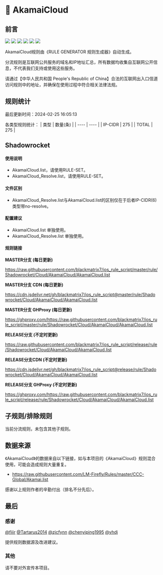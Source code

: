 # 🧸 AkamaiCloud

## 前言

![](https://shields.io/badge/-移除重复规则-ff69b4) ![](https://shields.io/badge/-DOMAIN与DOMAIN--SUFFIX合并-green) ![](https://shields.io/badge/-DOMAIN--SUFFIX间合并-critical) ![](https://shields.io/badge/-DOMAIN与DOMAIN--KEYWORD合并-9cf) ![](https://shields.io/badge/-DOMAIN--SUFFIX与DOMAIN--KEYWORD合并-blue) ![](https://shields.io/badge/-IP--CIDR(6)合并-blueviolet) 

AkamaiCloud规则由《RULE GENERATOR 规则生成器》自动生成。

分流规则是互联网公共服务的域名和IP地址汇总，所有数据均收集自互联网公开信息，不代表我们支持或使用这些服务。

请通过【中华人民共和国 People's Republic of China】合法的互联网出入口信道访问规则中的地址，并确保在使用过程中符合相关法律法规。

## 规则统计

最后更新时间：2024-02-25 16:05:13

各类型规则统计：
| 类型 | 数量(条)  | 
| ---- | ----  |
| IP-CIDR | 275  | 
| TOTAL | 275  | 


## Shadowrocket 

#### 使用说明
- AkamaiCloud.list，请使用RULE-SET。
- AkamaiCloud_Resolve.list，请使用RULE-SET。

#### 文件区别
- AkamaiCloud_Resolve.list与AkamaiCloud.list的区别仅在于后者IP-CIDR(6)类型带no-resolve。

#### 配置建议
- AkamaiCloud.list 单独使用。
- AkamaiCloud_Resolve.list 单独使用。

#### 规则链接
**MASTER分支 (每日更新)**

https://raw.githubusercontent.com/blackmatrix7/ios_rule_script/master/rule/Shadowrocket/Cloud/AkamaiCloud/AkamaiCloud.list

**MASTER分支 CDN (每日更新)**

https://cdn.jsdelivr.net/gh/blackmatrix7/ios_rule_script@master/rule/Shadowrocket/Cloud/AkamaiCloud/AkamaiCloud.list

**MASTER分支 GHProxy (每日更新)**

https://ghproxy.com/https://raw.githubusercontent.com/blackmatrix7/ios_rule_script/master/rule/Shadowrocket/Cloud/AkamaiCloud/AkamaiCloud.list

**RELEASE分支 (不定时更新)**

https://raw.githubusercontent.com/blackmatrix7/ios_rule_script/release/rule/Shadowrocket/Cloud/AkamaiCloud/AkamaiCloud.list

**RELEASE分支CDN (不定时更新)**

https://cdn.jsdelivr.net/gh/blackmatrix7/ios_rule_script@release/rule/Shadowrocket/Cloud/AkamaiCloud/AkamaiCloud.list

**RELEASE分支 GHProxy (不定时更新)**

https://ghproxy.com/https://raw.githubusercontent.com/blackmatrix7/ios_rule_script/release/rule/Shadowrocket/Cloud/AkamaiCloud/AkamaiCloud.list

## 子规则/排除规则


当前分流规则，未包含其他子规则。

## 数据来源

《AkamaiCloud》的数据来自以下链接，如与本项目的《AkamaiCloud》规则混合使用，可能会造成规则大量重复。

- https://raw.githubusercontent.com/LM-Firefly/Rules/master/CCC-Global/Akamai.list


感谢以上规则作者的辛勤付出（排名不分先后）。

## 最后

### 感谢

[@fiiir](https://github.com/fiiir) [@Tartarus2014](https://github.com/Tartarus2014) [@zjcfynn](https://github.com/zjcfynn) [@chenyiping1995](https://github.com/chenyiping1995) [@vhdj](https://github.com/vhdj)

提供规则数据源及改进建议。

### 其他

请不要对外宣传本项目。